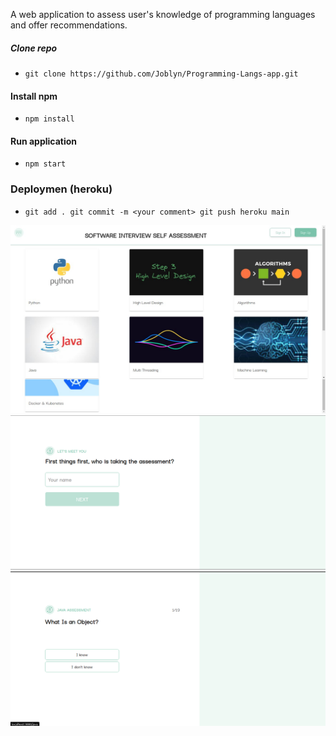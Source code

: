 A web application to assess user's knowledge of programming languages and offer recommendations.

##### Clone repo
 - ```git clone https://github.com/Joblyn/Programming-Langs-app.git```

#### Install npm
 - ``` npm install ```

#### Run application
- ``` npm start ```

### Deploymen (heroku)
- `git add .
    git commit -m <your comment>
    git push heroku main
    `


![Home page](./screenshots/home.png)
![Name page](./screenshots/name.png)
![quiz page](./screenshots/quiz.png)